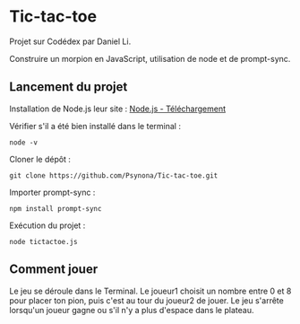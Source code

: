 # Tic-tac-toe

Projet sur Codédex par Daniel Li.

Construire un morpion en JavaScript, utilisation de node et de prompt-sync.

## Lancement du projet 

Installation de Node.js leur site : [Node.js - Téléchargement](https://nodejs.org/en/download)

Vérifier s'il a été bien installé dans le terminal : 
``` 
node -v
```

Cloner le dépôt : 
```
git clone https://github.com/Psynona/Tic-tac-toe.git
```

Importer prompt-sync : 
```
npm install prompt-sync
```

Exécution du projet : 
```
node tictactoe.js
```

## Comment jouer 

Le jeu se déroule dans le Terminal. Le joueur1 choisit un nombre entre 0 et 8 pour placer ton pion, puis c'est au tour du joueur2 de jouer. Le jeu s'arrête lorsqu'un joueur gagne ou s'il n'y a plus d'espace dans le plateau.
